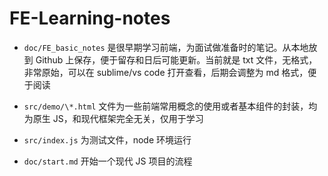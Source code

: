 # FE-Learning-notes

- `doc/FE_basic_notes` 是很早期学习前端，为面试做准备时的笔记。从本地放到 Github 上保存，便于留存和日后可能更新。当前就是 txt 文件，无格式，非常原始，可以在 sublime/vs code 打开查看，后期会调整为 md 格式，便于阅读

- `src/demo/\*.html` 文件为一些前端常用概念的使用或者基本组件的封装，均为原生 JS，和现代框架完全无关，仅用于学习

- `src/index.js` 为测试文件，node 环境运行

- `doc/start.md` 开始一个现代 JS 项目的流程
